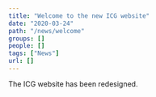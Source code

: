 ```yaml
---
title: "Welcome to the new ICG website"
date: "2020-03-24"
path: "/news/welcome"
groups: []
people: []
tags: ["News"]
url: []
---
```


The ICG website has been redesigned.

<!-- endexcerpt -->
